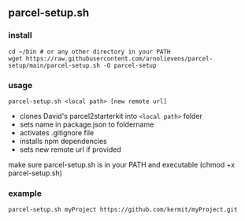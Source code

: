 ## parcel-setup.sh

### install

```
cd ~/bin # or any other directory in your PATH
wget https://raw.githubusercontent.com/arnolievens/parcel-setup/main/parcel-setup.sh -O parcel-setup
```

### usage

`parcel-setup.sh <local path> [new remote url]`

+ clones David's parcel2starterkit into `<local path>` folder
+ sets name in package.json to foldername
+ activates .gitignore file
+ installs npm dependencies
+ sets new remote url if provided

make sure parcel-setup.sh is in your PATH and executable (chmod +x parcel-setup.sh)<br>

### example
`parcel-setup.sh myProject https://github.com/kermit/myProject.git`

